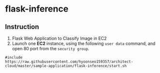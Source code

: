 # flask-inference

## Instruction
1. Flask Web Application to Classify Image in EC2
2. Launch one **EC2** instance, using the following `user data` command, and open 80 port from the `security group`.
```
#include
https://raw.githubusercontent.com/hyoonseo159357/architect-cloud/master/sample-application/flask-inference/start.sh
```
